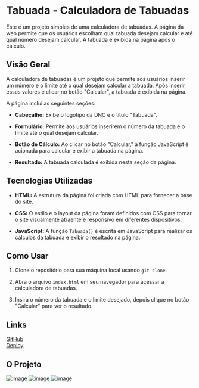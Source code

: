 # Tabuada - Calculadora de Tabuadas

Este é um projeto simples de uma calculadora de tabuadas. A página da web permite que os usuários escolham qual tabuada desejam calcular e até qual número desejam calcular. A tabuada é exibida na página após o cálculo.

## Visão Geral

A calculadora de tabuadas é um projeto que permite aos usuários inserir um número e o limite até o qual desejam calcular a tabuada. Após inserir esses valores e clicar no botão "Calcular", a tabuada é exibida na página.

A página inclui as seguintes seções:

- **Cabeçalho:** Exibe o logotipo da DNC e o título "Tabuada".

- **Formulário:** Permite aos usuários inserirem o número da tabuada e o limite até o qual desejam calcular.

- **Botão de Cálculo:** Ao clicar no botão "Calcular," a função JavaScript é acionada para calcular e exibir a tabuada na página.

- **Resultado:** A tabuada calculada é exibida nesta seção da página.

## Tecnologias Utilizadas

- **HTML:** A estrutura da página foi criada com HTML para fornecer a base do site.

- **CSS:** O estilo e o layout da página foram definidos com CSS para tornar o site visualmente atraente e responsivo em diferentes dispositivos.

- **JavaScript:** A função `Tabuada()` é escrita em JavaScript para realizar os cálculos da tabuada e exibir o resultado na página.

## Como Usar

1. Clone o repositório para sua máquina local usando `git clone`.

2. Abra o arquivo `index.html` em seu navegador para acessar a calculadora de tabuadas.

3. Insira o número da tabuada e o limite desejado, depois clique no botão "Calcular" para ver o resultado.

## Links 

[GitHub](https://github.com/manoelarcanjo/tabuada-JavaScript) <br/>
[Deploy](https://tabuada-dnc.netlify.app/)

## O Projeto 

![image](https://github.com/manoelarcanjo/tabuadaDNC/assets/116446206/006f7455-34eb-4940-8c60-f92c905a332f)
![image](https://github.com/manoelarcanjo/tabuadaDNC/assets/116446206/c8557a47-370a-42c9-8ecc-719c09039fab)
![image](https://github.com/manoelarcanjo/tabuadaDNC/assets/116446206/1be963b4-f755-4a9a-9774-ba459d61551d)



